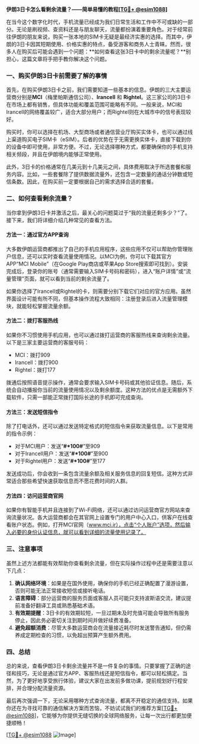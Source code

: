 **伊朗3日卡怎么看剩余流量？——简单易懂的教程[[TG💪+ @esim1088](https://t.me/s/esim1088)]**

在当今这个数字化时代，手机流量已经成为我们日常生活和工作中不可或缺的一部分。无论是刷视频、查资料还是与朋友聊天，流量都扮演着重要角色。对于经常前往伊朗的朋友来说，购买一张本地的SIM卡无疑是最经济实惠的选择。而其中，伊朗的3日卡因其短期使用、价格实惠的特点，备受游客和商务人士青睐。然而，很多人在购买后可能会遇到一个问题：**如何查看这张3日卡中的剩余流量呢？**别担心，这篇文章将手把手教你解决这个问题。

### 一、购买伊朗3日卡前需要了解的事情

首先，在购买伊朗3日卡之前，我们需要知道一些基本的信息。伊朗的三大主要运营商分别是**MCI**（梅里帕斯通信公司）、**Irancell** 和 **Rightel**。这三家公司的3日卡在市场上都有销售，但具体功能和覆盖范围可能略有不同。一般来说，MCI和Irancell的网络覆盖较广，适合大部分用户；而Rightel则在大城市中的信号表现较好。

购买时，你可以选择在机场、大型商场或者通信营业厅购买实体卡，也可以通过线上渠道购买电子SIM卡（eSIM）。后者的优势在于无需更换实体卡，直接下载到你的设备中即可使用，非常方便。不过，无论选择哪种方式，都要确保你的手机支持相关频段，并且在伊朗境内能够正常使用。

此外，3日卡的价格通常在几美元到十几美元之间，具体费用取决于所选套餐和服务内容。比如，一些套餐除了提供数据流量外，还包含一定数量的通话分钟数或短信条数。因此，在购买前一定要根据自己的需求选择合适的套餐。

### 二、如何查看剩余流量？

当你拿到伊朗3日卡并激活之后，最关心的问题莫过于“我的流量还剩多少？”了。接下来，我们将详细介绍几种常见的查看方法。

#### 方法一：通过官方APP查询

大多数伊朗运营商都推出了自己的手机应用程序，这些应用不仅可以帮助你管理账户信息，还可以实时查看流量使用情况。以MCI为例，你可以下载其官方APP“MCI Mobile”（在Google Play商店或苹果App Store搜索即可找到）。安装完成后，登录你的账号（通常需要输入SIM卡号码和密码），进入“账户详情”或“流量管理”页面，就可以看到当前的剩余流量了。

如果你选择了Irancell或Rightel的卡，则需要分别下载它们对应的官方应用。虽然界面设计可能有所不同，但基本操作流程大致相同：注册登录后进入流量管理模块，就能轻松掌握流量余额。

#### 方法二：拨打客服热线

如果你不习惯使用手机应用，也可以通过拨打运营商的客服热线来查询剩余流量。以下是三家主要运营商的客服号码：

- MCI：拨打909
- Irancell：拨打900
- Rightel：拨打177

拨通后按照语音提示操作，通常会要求输入SIM卡号码或其他验证信息。随后，系统会自动播报你当前的流量使用情况以及剩余额度。这种方法的优点是无需额外下载软件，只需一部能正常拨打国际长途的手机即可完成查询。

#### 方法三：发送短信指令

除了打电话外，还可以通过发送特定格式的短信指令来获取流量信息。以下是常用的指令示例：

- 对于MCI用户：发送“**#*100#**”至909
- 对于Irancell用户：发送“**#*100#**”至900
- 对于Rightel用户：发送“**#*100#**”至177

发送成功后，你会收到一条包含流量余额及相关服务信息的回复短信。这种方式非常适合那些希望快速获取信息而不愿花费时间的人群。

#### 方法四：访问运营商官网

如果你有智能手机并且连接到了Wi-Fi网络，还可以通过访问运营商官方网站来查询流量状况。各大运营商都会在其官网上设置专门的用户中心入口，供客户在线查看账户状态。例如，打开MCI官网（www.mci.ir），点击“个人账户”选项，然后输入必要的身份认证信息，就可以看到详细的流量使用记录了。

### 三、注意事项

虽然上述方法都能有效帮助你查看剩余流量，但在实际操作过程中还是需要注意以下几点：

1. **确认网络环境**：如果是在国外使用，确保你的手机已经正确配置了漫游设置，否则可能无法正常接收短信或接听电话。
2. **语言障碍**：部分运营商的服务页面或客服人员可能只支持波斯语交流，建议提前准备好翻译工具或熟悉基础术语。
3. **有效期提醒**：3日卡的有效期较短，一旦过期未及时充值可能会导致所有服务停止，因此务必密切关注到期时间并做好续费准备。
4. **避免超额消费**：尽管大多数运营商会在流量接近耗尽时发送警告通知，但仍需养成定期检查的习惯，以免超出预算产生额外费用。

### 四、总结

总的来说，查看伊朗3日卡剩余流量并不是一件复杂的事情。只要掌握了正确的途径和技巧，无论是通过官方APP、客服热线还是短信指令，都可以轻松搞定。当然，为了更好地享受旅行体验，建议大家在出发前多做功课，提前规划好行程安排，并合理分配流量资源。

最后再次强调一下，无论采用哪种方式查询流量，都离不开稳定的通信支持。如果你还在为寻找可靠的通信解决方案而苦恼，不妨试试我们的推荐方案[[TG💪+ @esim1088](https://t.me/s/esim1088)]，它能够为你提供无缝切换的全球网络服务，让每一次出行都更加便捷顺畅！

[[TG💪+ @esim1088](https://t.me/s/esim1088) ![Image](https://i.postimg.cc/4NQfJmqS/Snipaste-2025-05-13-00-14-12.png)]
